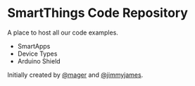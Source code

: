 # SmartThings Code Repository

A place to host all our code examples. 

 - SmartApps
 - Device Types
 - Arduino Shield

Initially created by [@mager](http://github.com/mager) and [@jimmyjames](http://github.com/jimmyjames).
